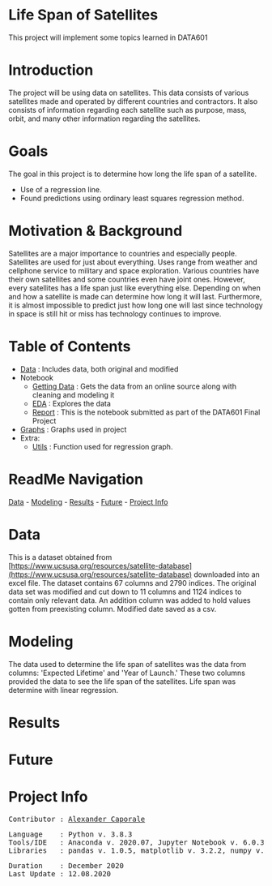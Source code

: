 # Life Span of Satellites

This project will implement some topics learned in DATA601

# Introduction

The project will be using data on satellites. This data consists of various satellites made and operated by different countries and contractors. It also consists of information regarding each satellite such as purpose, mass, orbit, and many other information regarding the satellites.

# Goals

The goal in this project is to determine how long the life span of a satellite.

- Use of a regression line.
- Found predictions using ordinary least squares regression method.

# Motivation & Background

Satellites are a major importance to countries and especially people. Satellites are used for just about everything. Uses range from weather and cellphone service to military and space exploration. Various countries have their own satellites and some countries even have joint ones. However, every satellites has a life span just like everything else. Depending on when and how a satellite is made can determine how long it will last. Furthermore, it is almost impossible to predict just how long one will last since technology in space is still hit or miss has technology continues to improve.

# Table of Contents

- [Data](https://github.com/Al-Cap/Final-Project/blob/main/data)	: Includes data, both original and modified
- Notebook
	+ [Getting Data](https://github.com/Al-Cap/Final-Project/blob/main/code/Retrieving%2C%20Cleaning%20and%20Modeling.ipynb)	: Gets the data from an online source along with cleaning and modeling it
	+ [EDA](https://github.com/Al-Cap/Final-Project/blob/main/code/EDA.ipynb)	: Explores the data
	+ [Report](https://github.com/Al-Cap/Final-Project/blob/main/code/report.ipynb)	: This is the notebook submitted as part of the DATA601 Final Project
- [Graphs](https://github.com/Al-Cap/Final-Project/tree/main/graphs)	: Graphs used in project
- Extra:
	+ [Utils](https://github.com/Al-Cap/Final-Project/blob/main/code/utils.py)	: Function used for regression graph.

# ReadMe Navigation

[Data](https://github.com/Al-Cap/Final-Project#data) - [Modeling](https://github.com/Al-Cap/Final-Project#modeling) - [Results](https://github.com/Al-Cap/Final-Project#results) - [Future](https://github.com/Al-Cap/Final-Project#future) - [Project Info](https://github.com/Al-Cap/Final-Project#project-info)

# Data

This is a dataset obtained from [https://www.ucsusa.org/resources/satellite-database](https://www.ucsusa.org/resources/satellite-database) downloaded into an excel file. The dataset contains 67 columns and 2790 indices. The original data set was modified and cut down to 11 columns and 1124 indices to contain only relevant data. An addition column was added to hold values gotten from preexisting column. Modified date saved as a csv.

# Modeling

The data used to determine the life span of satellites was the data from columns: 'Expected Lifetime' and 'Year of Launch.' These two columns provided the data to see the life span of the satellites. Life span was determine with linear regression. 

# Results

# Future

# Project Info
<pre>
Contributor	: <a href=https://github.com/Al-Cap>Alexander Caporale</a>
</pre>

<pre>
Language	: Python v. 3.8.3
Tools/IDE 	: Anaconda v. 2020.07, Jupyter Notebook v. 6.0.3
Libraries	: pandas v. 1.0.5, matplotlib v. 3.2.2, numpy v. 1.18.5, statsmodels v. 0.11.1
</pre>

<pre>
Duration	: December 2020
Last Update	: 12.08.2020
</pre>
